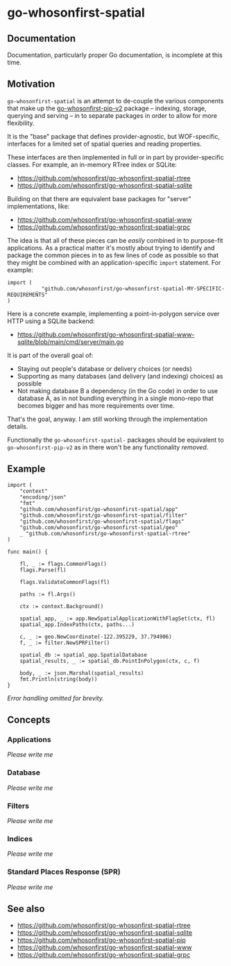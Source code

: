 # go-whosonfirst-spatial

## Documentation

Documentation, particularly proper Go documentation, is incomplete at this time.

## Motivation

`go-whosonfirst-spatial` is an attempt to de-couple the various components that make up the [go-whosonfirst-pip-v2](https://github.com/whosonfirst/go-whosonfirst-pip-v2) package – indexing, storage, querying and serving – in to separate packages in order to allow for more flexibility.

It is the "base" package that defines provider-agnostic, but WOF-specific, interfaces for a limited set of spatial queries and reading properties.

These interfaces are then implemented in full or in part by provider-specific classes. For example, an in-memory RTree index or SQLite:

* https://github.com/whosonfirst/go-whosonfirst-spatial-rtree
* https://github.com/whosonfirst/go-whosonfirst-spatial-sqlite

Building on that there are equivalent base packages for "server" implementations, like:

* https://github.com/whosonfirst/go-whosonfirst-spatial-www
* https://github.com/whosonfirst/go-whosonfirst-spatial-grpc

The idea is that all of these pieces can be _easily_ combined in to purpose-fit applications.  As a practical matter it's mostly about trying to identify and package the common pieces in to as few lines of code as possible so that they might be combined with an application-specific `import` statement. For example:

```
import (
         _ "github.com/whosonfirst/go-whosonfirst-spatial-MY-SPECIFIC-REQUIREMENTS"
)
```

Here is a concrete example, implementing a point-in-polygon service over HTTP using a SQLite backend:

* https://github.com/whosonfirst/go-whosonfirst-spatial-www-sqlite/blob/main/cmd/server/main.go

It is part of the overall goal of:

* Staying out people's database or delivery choices (or needs)
* Supporting as many databases (and delivery (and indexing) choices) as possible
* Not making database B a dependency (in the Go code) in order to use database A, as in not bundling everything in a single mono-repo that becomes bigger and has more requirements over time.

That's the goal, anyway. I am still working through the implementation details.

Functionally the `go-whosonfirst-spatial-` packages should be equivalent to `go-whosonfirst-pip-v2` as in there won't be any functionality _removed_.

## Example

```
import (
	"context"
	"encoding/json"
	"fmt"
	"github.com/whosonfirst/go-whosonfirst-spatial/app"
	"github.com/whosonfirst/go-whosonfirst-spatial/filter"
	"github.com/whosonfirst/go-whosonfirst-spatial/flags"
	"github.com/whosonfirst/go-whosonfirst-spatial/geo"		
	_ "github.com/whosonfirst/go-whosonfirst-spatial-rtree"	
)

func main() {

	fl, _ := flags.CommonFlags()
	flags.Parse(fl)

	flags.ValidateCommonFlags(fl)

	paths := fl.Args()
	
	ctx := context.Background()

	spatial_app, _ := app.NewSpatialApplicationWithFlagSet(ctx, fl)
	spatial_app.IndexPaths(ctx, paths...)

	c, _ := geo.NewCoordinate(-122.395229, 37.794906)
	f, _ := filter.NewSPRFilter()

	spatial_db := spatial_app.SpatialDatabase
	spatial_results, _ := spatial_db.PointInPolygon(ctx, c, f)

	body, _ := json.Marshal(spatial_results)
	fmt.Println(string(body))
}
```

_Error handling omitted for brevity._

## Concepts

### Applications

_Please write me_

### Database

_Please write me_

### Filters

_Please write me_

### Indices

_Please write me_

### Standard Places Response (SPR)

_Please write me_

## See also

* https://github.com/whosonfirst/go-whosonfirst-spatial-rtree
* https://github.com/whosonfirst/go-whosonfirst-spatial-sqlite
* https://github.com/whosonfirst/go-whosonfirst-spatial-pip
* https://github.com/whosonfirst/go-whosonfirst-spatial-www
* https://github.com/whosonfirst/go-whosonfirst-spatial-grpc